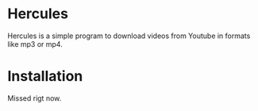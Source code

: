# Hercules
Hercules is a simple program to download videos from Youtube in formats like mp3 or mp4.

# Installation
Missed rigt now.
